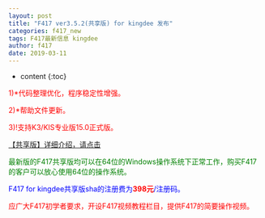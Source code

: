 ```yaml
---
layout: post
title: "F417 ver3.5.2(共享版) for kingdee 发布"
categories: f417_new
tags: F417最新信息 kingdee
author: f417
date: 2019-03-11
---
```


* content
{:toc}



<p><font color="red">1)*代码整理优化，程序稳定性增强。</font></p>

<p><font color="red">2)*帮助文件更新。</font></p>

<p><font color="red">3)!支持K3/KIS专业版15.0正式版。</font></p>


[【共享版】详细介绍，请点击](/blog/f417_kd_share)

<p><font color="green">最新版的F417共享版均可以在64位的Windows操作系统下正常工作，购买F417的客户可以放心使用64位的操作系统。</font></p>

<p><font color="blue">F417 for kingdee共享版sha的注册费为<font color="red"><b>398元</b></font>/注册码。</font></p>

<p><font color="red">应广大F417初学者要求，开设F417视频教程栏目，提供F417的简要操作视频。</font></p>
